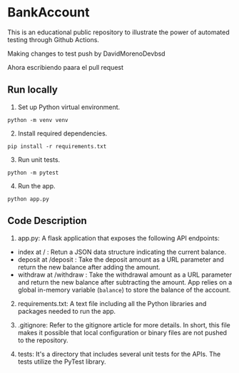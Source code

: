 # BankAccount
This is an educational public repository to illustrate the power of automated testing through Github Actions.

Making changes to test push by DavidMorenoDevbsd

Ahora escribiendo paara el pull request 

## Run locally
1. Set up Python virtual environment.
```
python -m venv venv
```
2. Install required dependencies.
```
pip install -r requirements.txt
```
3. Run unit tests.
```
python -m pytest
```
4. Run the app.
```
python app.py
```

## Code Description

1. app.py: A flask application that exposes the following API endpoints: 
  - index at / : Retun a JSON data structure indicating the current balance. 
  - deposit at /deposit : Take the deposit amount as a URL parameter and return the new balance after adding the amount. 
  - withdraw at /withdraw : Take the withdrawal amount as a URL parameter and return the new balance after subtracting the amount. 
App relies on a global in-memory variable (`balance`) to store the balance of the account.

2. requirements.txt: A text file including all the Python libraries and packages needed to run the app. 

3. .gitignore: Refer to the gitignore article for more details. In short, this file makes it possible that local configuration or binary files are not pushed to the repository. 

4. tests: It's a directory that includes several unit tests for the APIs. The tests utilize the PyTest library.